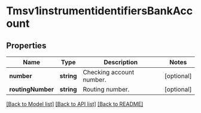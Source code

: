 # Tmsv1instrumentidentifiersBankAccount

## Properties
Name | Type | Description | Notes
------------ | ------------- | ------------- | -------------
**number** | **string** | Checking account number. | [optional] 
**routingNumber** | **string** | Routing number. | [optional] 

[[Back to Model list]](../README.md#documentation-for-models) [[Back to API list]](../README.md#documentation-for-api-endpoints) [[Back to README]](../README.md)


